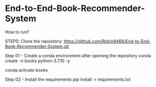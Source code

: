 # End-to-End-Book-Recommender-System

How to run?

STEPS: 
Clone the repository: 
https://github.com/Robin9466/End-to-End-Book-Recommender-System.git

Step 01 - Create a conda environment after opening the repository
conda create -n books python-3.7.10 -y

conda activate books

Step 02 - Install the requirements
pip install -r requirements.txt